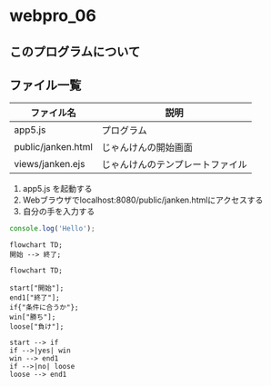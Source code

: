 # webpro_06

## このプログラムについて

## ファイル一覧
ファイル名|説明
-|-
app5.js | プログラム
public/janken.html | じゃんけんの開始画面
views/janken.ejs | じゃんけんのテンプレートファイル


1. app5.js を起動する
1. Webブラウザでlocalhost:8080/public/janken.htmlにアクセスする
1. 自分の手を入力する



```javascript
console.log('Hello');
```

```mermaid
flowchart TD;
開始 --> 終了;
```

```mermaid
flowchart TD;

start["開始"];
end1["終了"];
if{"条件に合うか"};
win["勝ち"];
loose["負け"];

start --> if
if -->|yes| win
win --> end1
if -->|no| loose
loose --> end1
```
